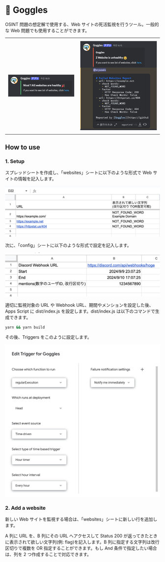 # 🥽 Goggles

OSINT 問題の想定解で使用する、Web サイトの死活監視を行うツール。一般的な Web 問題でも使用することができます。

<div id="image-table" align="center">
  <table>
    <tr>
      <td style="padding:10px;border:none;">
        <img src="./assets/success.png" />
      </td>
      <td style="padding:10px;border:none;">
        <img src="./assets/error.png" />
      </td>
    </tr>
  </table>
</div>

## How to use

### 1. Setup

スプレッドシートを作成し、「websites」シートに以下のような形式で Web サイトの情報を記入します。

![websites](./assets/websites.png)

次に、「config」シートに以下のような形式で設定を記入します。

![config](./assets/config.png)

適切に監視対象の URL や Webhook URL、期間やメンションを設定した後、Apps Script に dist/index.js を設定します。dist/index.js は以下のコマンドで生成できます。

```bash
yarn && yarn build
```

その後、Triggers をこのように設定します。

![triggers](./assets/triggers.png)

### 2. Add a website

新しい Web サイトを監視する場合は、「websites」シートに新しい行を追加します。

A 列に URL を、B 列にその URL へアクセスして Status 200 が返ってきたときに表示されて欲しい文字列(例: flag)を記入します。B 列に指定する文字列は改行区切りで複数を OR 指定することができます。もし And 条件で指定したい場合は、列を 2 つ作成することで対応できます。

